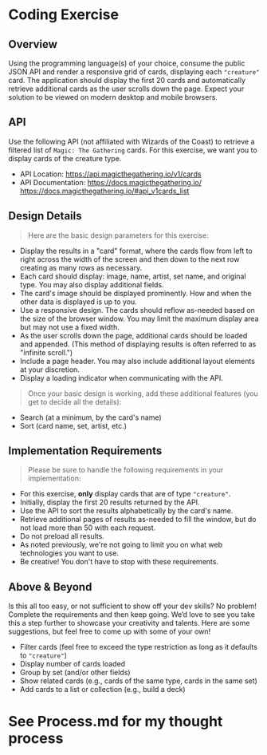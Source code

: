 # Coding Exercise
## Overview
Using the programming language(s) of your choice, consume the public JSON API and render a responsive grid of cards, displaying each `"creature"` card. The application should display the first 20 cards and automatically retrieve additional cards as the user scrolls down the page. Expect your solution to be viewed on modern desktop and mobile browsers.

## API
Use the following API (not affiliated with Wizards of the Coast) to retrieve a filtered list of `Magic: The Gathering` cards. For this exercise, we want you to display cards of the creature type.

* API Location: https://api.magicthegathering.io/v1/cards
* API Documentation:
https://docs.magicthegathering.io/
https://docs.magicthegathering.io/#api_v1cards_list

## Design Details
> Here are the basic design parameters for this exercise:
* Display the results in a "card" format, where the cards flow from left to right across the width of the screen and then down to the next row creating as many rows as necessary.
* Each card should display: image, name, artist, set name, and original type. You may also display additional fields.
* The card's image should be displayed prominently. How and when the other data is displayed is up to you.
* Use a responsive design. The cards should reflow as-needed based on the size of the browser window. You may limit the maximum display area but may not use a fixed width.
* As the user scrolls down the page, additional cards should be loaded and appended. (This method of displaying results is often referred to as "infinite scroll.")
* Include a page header. You may also include additional layout elements at your discretion.
* Display a loading indicator when communicating with the API.

> Once your basic design is working, add these additional features (you get to decide all the details):
* Search (at a minimum, by the card's name)
* Sort (card name, set, artist, etc.)

## Implementation Requirements
> Please be sure to handle the following requirements in your implementation:
* For this exercise, **only** display cards that are of type `"creature"`.
* Initially, display the first 20 results returned by the API.
* Use the API to sort the results alphabetically by the card's name.
* Retrieve additional pages of results as-needed to fill the window, but do not load more than 50 with each request.
* Do not preload all results.
* As noted previously, we're not going to limit you on what web technologies you want to use.
* Be creative! You don't have to stop with these requirements.

## Above & Beyond
Is this all too easy, or not sufficient to show off your dev skills? No problem! Complete the requirements and then keep going. We’d love to see you take this a step further to showcase your creativity and talents. Here are some suggestions, but feel free to come up with some of your own!
* Filter cards (feel free to exceed the type restriction as long as it defaults to `"creature"`)
* Display number of cards loaded
* Group by set (and/or other fields)
* Show related cards (e.g., cards of the same type, cards in the same set)
* Add cards to a list or collection (e.g., build a deck)

# See Process.md for my thought process
